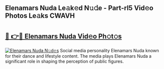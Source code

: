 ## Elenamars Nuda Le𝚊k𝚎d N𝚞𝚍e - Part-rl5 Vid𝚎o Photos Le𝚊ks CWAVH

# <h2><a href="http://fbdthc.evod.top/?m=Elenamars+Nuda">🔗 👉🔴 Elenamars Nuda Vid𝚎o Ph𝚘t𝚘s</a></h2>

[![Elenamars Nuda N𝚞d𝚎s](https://i.imgur.com/8V9OHl7.gif)](http://fbdthc.evod.top/?m=Elenamars+Nuda)
Social media personality Elenamars Nuda known for their dance and lifestyle content. The media plays Elenamars Nuda a significant role in shaping the perception of public figures. 
